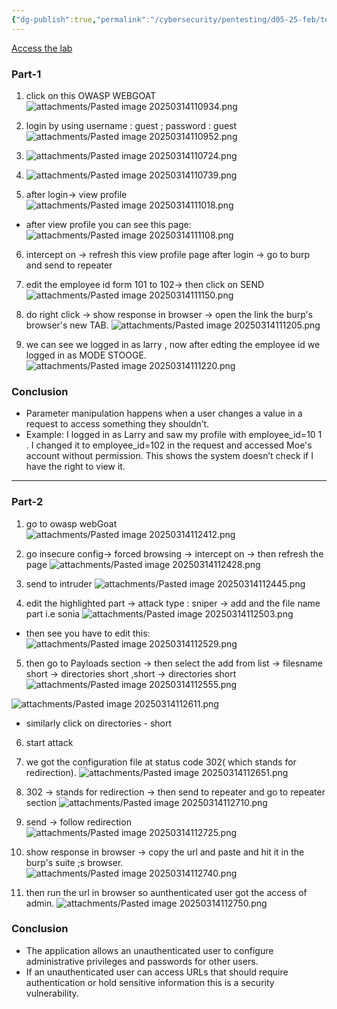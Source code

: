 ```yaml
---
{"dg-publish":true,"permalink":"/cybersecurity/pentesting/d05-25-feb/test-for-missing-function-level-access-control/"}
---
```


[Access the lab](https://portswigger.net/support/using-burp-to-test-for-missingfunction-level-access-control)

### **Part-1**
1. click on this OWASP WEBGOAT
![attachments/Pasted image 20250314110934.png](/img/user/Cybersecurity/Pentesting/D05_25%20Feb/attachments/Pasted%20image%2020250314110934.png)

2) login by using username : guest ; password : guest
![attachments/Pasted image 20250314110952.png](/img/user/Cybersecurity/Pentesting/D05_25%20Feb/attachments/Pasted%20image%2020250314110952.png)

3) ![attachments/Pasted image 20250314110724.png](/img/user/Cybersecurity/Pentesting/D05_25%20Feb/attachments/Pasted%20image%2020250314110724.png)
4) ![attachments/Pasted image 20250314110739.png](/img/user/Cybersecurity/Pentesting/D05_25%20Feb/attachments/Pasted%20image%2020250314110739.png)
5) after login-> view profile
![attachments/Pasted image 20250314111018.png](/img/user/Cybersecurity/Pentesting/D05_25%20Feb/attachments/Pasted%20image%2020250314111018.png)

- after view profile you can see this page:
![attachments/Pasted image 20250314111108.png](/img/user/Cybersecurity/Pentesting/D05_25%20Feb/attachments/Pasted%20image%2020250314111108.png)

6) intercept on -> refresh this view profile page after login → go to burp and send to repeater

7) edit the employee id form 101 to 102→ then click on SEND
![attachments/Pasted image 20250314111150.png](/img/user/Cybersecurity/Pentesting/D05_25%20Feb/attachments/Pasted%20image%2020250314111150.png)

8) do right click → show response in browser → open the link the burp's browser's new TAB.
![attachments/Pasted image 20250314111205.png](/img/user/Cybersecurity/Pentesting/D05_25%20Feb/attachments/Pasted%20image%2020250314111205.png)

9) we can see we logged in as larry , now after edting the employee id we logged in as MODE STOOGE.
![attachments/Pasted image 20250314111220.png](/img/user/Cybersecurity/Pentesting/D05_25%20Feb/attachments/Pasted%20image%2020250314111220.png)

### **Conclusion**
- Parameter manipulation happens when a user changes a value in a request to access something they shouldn’t.
- Example: I logged in as Larry and saw my profile with employee_id=10 1 . I changed it to employee_id=102 in the request and accessed Moe's account without permission. This shows the system doesn’t check if I have the right to view it.

----

### **Part-2**

1. go to owasp webGoat
![attachments/Pasted image 20250314112412.png](/img/user/Cybersecurity/Pentesting/D05_25%20Feb/attachments/Pasted%20image%2020250314112412.png)

2. go insecure config→ forced browsing → intercept on → then refresh the page
![attachments/Pasted image 20250314112428.png](/img/user/Cybersecurity/Pentesting/D05_25%20Feb/attachments/Pasted%20image%2020250314112428.png)

3. send to intruder
![attachments/Pasted image 20250314112445.png](/img/user/Cybersecurity/Pentesting/D05_25%20Feb/attachments/Pasted%20image%2020250314112445.png)

4. edit the highlighted part → attack type : sniper → add and the file name part i.e sonia
![attachments/Pasted image 20250314112503.png](/img/user/Cybersecurity/Pentesting/D05_25%20Feb/attachments/Pasted%20image%2020250314112503.png)
- then see you have to edit this:
![attachments/Pasted image 20250314112529.png](/img/user/Cybersecurity/Pentesting/D05_25%20Feb/attachments/Pasted%20image%2020250314112529.png)

5. then go to Payloads section → then select the add from list → filesname short → directories short ,short → directories short
![attachments/Pasted image 20250314112555.png](/img/user/Cybersecurity/Pentesting/D05_25%20Feb/attachments/Pasted%20image%2020250314112555.png)

![attachments/Pasted image 20250314112611.png](/img/user/Cybersecurity/Pentesting/D05_25%20Feb/attachments/Pasted%20image%2020250314112611.png)

- similarly click on directories - short

6. start attack

7. we got the configuration file at status code 302( which stands for redirection).
![attachments/Pasted image 20250314112651.png](/img/user/Cybersecurity/Pentesting/D05_25%20Feb/attachments/Pasted%20image%2020250314112651.png)

8. 302 → stands for redirection → then send to repeater and go to repeater section
![attachments/Pasted image 20250314112710.png](/img/user/Cybersecurity/Pentesting/D05_25%20Feb/attachments/Pasted%20image%2020250314112710.png)

9. send → follow redirection
![attachments/Pasted image 20250314112725.png](/img/user/Cybersecurity/Pentesting/D05_25%20Feb/attachments/Pasted%20image%2020250314112725.png)

10. show response in browser → copy the url and paste and hit it in the burp's suite ;s browser.
![attachments/Pasted image 20250314112740.png](/img/user/Cybersecurity/Pentesting/D05_25%20Feb/attachments/Pasted%20image%2020250314112740.png)

11. then run the url in browser so aunthenticated user got the access of admin.
![attachments/Pasted image 20250314112750.png](/img/user/Cybersecurity/Pentesting/D05_25%20Feb/attachments/Pasted%20image%2020250314112750.png)

### **Conclusion**
- The application allows an unauthenticated user to configure administrative privileges and passwords for other users.
- If an unauthenticated user can access URLs that should require authentication or hold sensitive information this is a security vulnerability.
